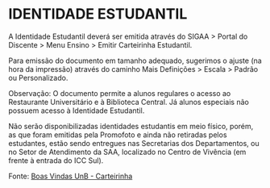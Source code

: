 # IDENTIDADE ESTUDANTIL
A Identidade Estudantil deverá ser emitida através do SIGAA > Portal do Discente > Menu Ensino > Emitir Carteirinha Estudantil.


Para emissão do documento em tamanho adequado, sugerimos o ajuste (na hora da impressão) através do caminho Mais Definições > Escala > Padrão ou Personalizado.

Observação: O documento permite a alunos regulares o acesso ao Restaurante Universitário e à Biblioteca Central. Já alunos especiais não possuem acesso à Identidade Estudantil.

Não serão disponibilizadas identidades estudantis em meio físico, porém, as que foram emitidas pela Promofoto e ainda não retiradas pelos estudantes, estão sendo entregues nas Secretarias dos Departamentos, ou no Setor de Atendimento da SAA, localizado no Centro de Vivência (em frente à entrada do ICC Sul).

Fonte: [Boas Vindas UnB - Carteirinha](https://www.boasvindas.unb.br/identidade-estudantil)